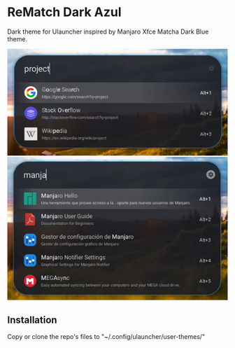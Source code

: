 # ReMatch Dark Azul

Dark theme for Ulauncher inspired by Manjaro Xfce Matcha Dark Blue theme.

<img src="preview.png"/>


<img src="preview_1.png"/>

## Installation

Copy or clone the repo's files to "~/.config/ulauncher/user-themes/"
